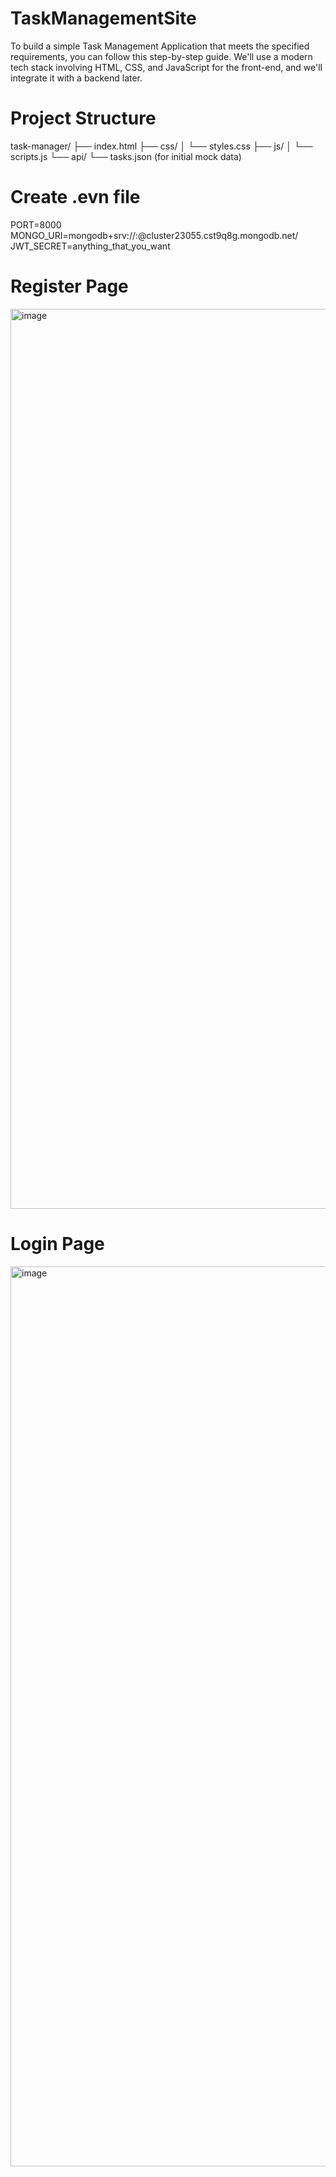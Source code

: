 # TaskManagementSite

To build a simple Task Management Application that meets the specified requirements, you can follow this step-by-step guide. We'll use a modern tech stack involving HTML, CSS, and JavaScript for the front-end, and we'll integrate it with a backend later.

# Project Structure

task-manager/
├── index.html
├── css/
│   └── styles.css
├── js/
│   └── scripts.js
└── api/
    └── tasks.json (for initial mock data)

# Create .evn file

PORT=8000
MONGO_URI=mongodb+srv://<username>:<password>@cluster23055.cst9q8g.mongodb.net/
JWT_SECRET=anything_that_you_want


# Register Page

<img width="1440" alt="image" src="https://github.com/2002shish/TaskManagementSite/assets/81770924/0fd92771-39cd-4d4c-a641-7c5a20f34456">


# Login Page

<img width="1440" alt="image" src="https://github.com/2002shish/TaskManagementSite/assets/81770924/cb41397b-fcf5-49c7-874f-1d2caeb23036">
